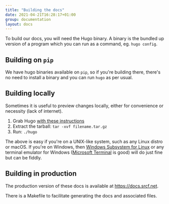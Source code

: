 ```yaml
---
title: "Building the docs"
date: 2021-04-21T16:28:17+01:00
group: documentation
layout: docs
---
```


To build our docs, you will need the Hugo binary. A binary is the bundled up version of a program which you can run as a command, eg. `hugo config`.

## Building on `pip`

We have hugo binaries available on `pip`, so if you're building there, there's no need to install a binary and you can run `hugo` as per usual.

## Building locally

Sometimes it is useful to preview changes locally, either for convenience or necessity (lack of internet).

1. Grab Hugo [with these instructions](https://gohugo.io/getting-started/installing/)
2. Extract the tarball: `tar -xvf filename.tar.gz`
3. Run: `./hugo`

The above is easy if you're on a UNIX-like system, such as any Linux distro or macOS. If you're on Windows, then [Windows Subsystem for Linux](https://docs.microsoft.com/en-us/windows/wsl/install-win10) or any terminal emulator for Windows ([Microsoft Terminal](https://github.com/microsoft/terminal) is good) will do just fine but can be fiddly.

## Building in production

The production version of these docs is available at https://docs.srcf.net.

There is a Makefile to facilitate generating the docs and associated files.